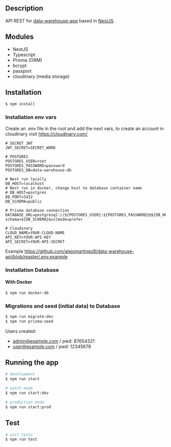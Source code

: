 ## Description

API REST for [data-warehouse-app](https://github.com/alejomartinez8/data-warehouse-app) based in [NestJS](https://github.com/nestjs/nest).

## Modules
- NestJS
- Typescript
- Prisma (ORM)
- bcrypt
- passport
- cloudinary (media storage)

## Installation

```bash
$ npm install
```

### Installation env vars
Create an .env file in the root and add the next vars, to create an account in cloudinary visit https://cloudinary.com/

```
# SECRET JWT
JWT_SECRET=SECRET_WORD

# POSTGRES
POSTGRES_USER=root
POSTGRES_PASSWORD=password
POSTGRES_DB=data-warehouse-db

# Nest run locally
DB_HOST=localhost
# Nest run in docker, change host to database container name
# DB_HOST=postgres
DB_PORT=5432
DB_SCHEMA=public

# Prisma database connection
DATABASE_URL=postgresql://${POSTGRES_USER}:${POSTGRES_PASSWORD}@${DB_HOST}:${DB_PORT}/${POSTGRES_DB}?schema=${DB_SCHEMA}&sslmode=prefer

# Cloudinary
CLOUD_NAME=YOUR-CLOUD-NAME
API_KEY=YOUR-API-KEY
API_SECRET=YOUR-API-SECRET

```
Example https://github.com/alejomartinez8/data-warehouse-api/blob/master/.env.example

### Installation Database

#### With Docker

```bash
$ npm run docker:db
```

### Migrations and seed (initial data) to Database

```bash
$ npm run migrate:dev
$ npm run prisma:seed
```

Users created:

- admin@example.com / pwd: 87654321
- user@example.com / pwd: 12345678

## Running the app

```bash
# development
$ npm run start

# watch mode
$ npm run start:dev

# production mode
$ npm run start:prod
```

## Test

```bash
# unit tests
$ npm run test
```
